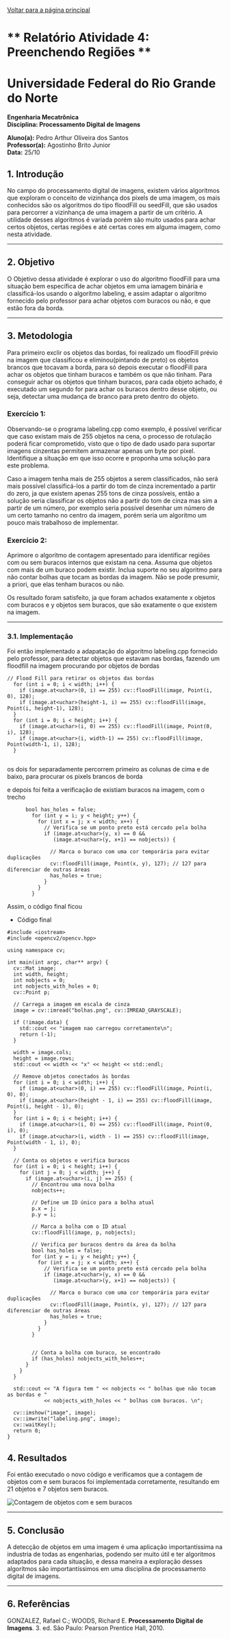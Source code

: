 <script type="text/javascript" async
  src="https://cdn.jsdelivr.net/npm/mathjax@3/es5/tex-mml-chtml.js">
</script>

[Voltar para a página principal](../index.md)

# ** Relatório Atividade 4: Preenchendo Regiões **

# Universidade Federal do Rio Grande do Norte

**Engenharia Mecatrônica**  
**Disciplina: Processamento Digital de Imagens**

**Aluno(a):** Pedro Arthur Oliveira dos Santos  
**Professor(a):** Agostinho Brito Junior  
**Data:** 25/10

## 1. Introdução

No campo do processamento digital de imagens, existem vários algorítmos que exploram o conceito de vizinhança dos pixels de uma imagem, os mais conhecidos são os algoritmos do tipo floodFill ou seedFill, que são usados para percorrer a vizinhança de uma imagem a partir de um critério.
A utilidade desses algoritmos é variada porém são muito usados para achar certos objetos, certas regiões e até certas cores em alguma imagem, como nesta atividade.

---

## 2. Objetivo

O Objetivo dessa atividade é explorar o uso do algoritmo floodFill para uma situação bem específica de achar objetos em uma iamagem binária e classificá-los usando o algorítmo labeling, e assim adaptar o algoritmo fornecido pelo professor para achar objetos com buracos ou não, e que estão fora da borda.


---

## 3. Metodologia
Para primeiro exclir os objetos das bordas, foi realizado um floodFill prévio na imagem que classificou e eliminou(pintando de preto) os objetos brancos que tocavam a borda, para só depois executar o floodFill para achar os objetos que tinham buracos e também os que não tinham.
Para conseguir achar os objetos que tinham buracos, para cada objeto achado, é executado um segundo for para achar os buracos dentro desse objeto, ou seja, detectar uma mudança de branco para preto dentro do objeto.

### Exercício 1: 
Observando-se o programa labeling.cpp como exemplo, é possível verificar que caso existam mais de 255 objetos na cena, o processo de rotulação poderá ficar comprometido, visto que o tipo de dado usado para suportar imagens cinzentas permitem armazenar apenas um byte por pixel. Identifique a situação em que isso ocorre e proponha uma solução para este problema.

Caso a imagem tenha mais de 255 objetos a serem classificados, não será mais possível classificá-los a partir do tom de cinza incrementado a partir do zero, ja que existem apenas 255 tons de cinza possíveis, então a solução seria classificar os objetos não a partir do tom de cinza mas sim a partir de um número, por exemplo seria possível desenhar um número de um certo tamanho no centro da imagem, porém seria um algoritmo um pouco mais trabalhoso de implementar.

### Exercício 2:
Aprimore o algoritmo de contagem apresentado para identificar regiões com ou sem buracos internos que existam na cena. Assuma que objetos com mais de um buraco podem existir. Inclua suporte no seu algoritmo para não contar bolhas que tocam as bordas da imagem. Não se pode presumir, a priori, que elas tenham buracos ou não.

Os resultado foram satisfeito, ja que foram achados exatamente x objetos com buracos e y objetos sem buracos, que são exatamente o que existem na imagem.

---
### 3.1. Implementação
Foi então implementado a adapatação do algoritmo labeling.cpp fornecido pelo professor, para detectar objetos que estavam nas bordas, fazendo um floodfill na imagem procurando por objetos de bordas

```
// Flood Fill para retirar os objetos das bordas
  for (int i = 0; i < width; i++) {
    if (image.at<uchar>(0, i) == 255) cv::floodFill(image, Point(i, 0), 128);
    if (image.at<uchar>(height-1, i) == 255) cv::floodFill(image, Point(i, height-1), 128);
  }
  for (int i = 0; i < height; i++) {
    if (image.at<uchar>(i, 0) == 255) cv::floodFill(image, Point(0, i), 128);
    if (image.at<uchar>(i, width-1) == 255) cv::floodFill(image, Point(width-1, i), 128);
  }
    
```

os dois for separadamente percorrem primeiro as colunas de cima e de baixo, para procurar os pixels brancos de borda

e depois foi feita a verificação de existiam buracos na imagem, com o trecho

```
      bool has_holes = false;
        for (int y = i; y < height; y++) {
          for (int x = j; x < width; x++) {
            // Verifica se um ponto preto está cercado pela bolha
            if (image.at<uchar>(y, x) == 0 && 
               (image.at<uchar>(y, x+1) == nobjects)) {

              // Marca o buraco com uma cor temporária para evitar duplicações
              cv::floodFill(image, Point(x, y), 127); // 127 para diferenciar de outras áreas
              has_holes = true;
            }
          }
        }

```



Assim, o código final ficou
* Código final
  
```
#include <iostream>
#include <opencv2/opencv.hpp>

using namespace cv;

int main(int argc, char** argv) {
  cv::Mat image;
  int width, height;
  int nobjects = 0;
  int nobjects_with_holes = 0;
  cv::Point p;

  // Carrega a imagem em escala de cinza
  image = cv::imread("bolhas.png", cv::IMREAD_GRAYSCALE);

  if (!image.data) {
    std::cout << "imagem nao carregou corretamente\n";
    return (-1);
  }

  width = image.cols;
  height = image.rows;
  std::cout << width << "x" << height << std::endl;

  // Remove objetos conectados às bordas
  for (int i = 0; i < width; i++) {
    if (image.at<uchar>(0, i) == 255) cv::floodFill(image, Point(i, 0), 0);
    if (image.at<uchar>(height - 1, i) == 255) cv::floodFill(image, Point(i, height - 1), 0);
  }
  for (int i = 0; i < height; i++) {
    if (image.at<uchar>(i, 0) == 255) cv::floodFill(image, Point(0, i), 0);
    if (image.at<uchar>(i, width - 1) == 255) cv::floodFill(image, Point(width - 1, i), 0);
  }

  // Conta os objetos e verifica buracos
  for (int i = 0; i < height; i++) {
    for (int j = 0; j < width; j++) {
      if (image.at<uchar>(i, j) == 255) {
        // Encontrou uma nova bolha
        nobjects++;

        // Define um ID único para a bolha atual
        p.x = j;
        p.y = i;

        // Marca a bolha com o ID atual
        cv::floodFill(image, p, nobjects);

        // Verifica por buracos dentro da área da bolha
        bool has_holes = false;
        for (int y = i; y < height; y++) {
          for (int x = j; x < width; x++) {
            // Verifica se um ponto preto está cercado pela bolha
            if (image.at<uchar>(y, x) == 0 && 
               (image.at<uchar>(y, x+1) == nobjects)) {

              // Marca o buraco com uma cor temporária para evitar duplicações
              cv::floodFill(image, Point(x, y), 127); // 127 para diferenciar de outras áreas
              has_holes = true;
            }
          }
        }
       

        // Conta a bolha com buraco, se encontrado
        if (has_holes) nobjects_with_holes++; 
      }
    }
  }

  std::cout << "A figura tem " << nobjects << " bolhas que não tocam as bordas e " 
            << nobjects_with_holes << " bolhas com buracos. \n";

  cv::imshow("image", image);
  cv::imwrite("labeling.png", image);
  cv::waitKey();
  return 0;
}

```

## 4. Resultados

Foi então executado o novo código e verificamos que a contagem de objetos com e sem buracos foi implementada corretamente, resultando em 21 objetos e 7 objetos sem buracos.

![Contagem de objetos com e sem buracos](./imagens/buracos.png)


---

## 5. Conclusão

A detecção de objetos em uma imagem é uma aplicação importantíssima na industria de todas as engenharias, podendo ser muito útil e ter algoritmos adaptados para cada situação, e dessa maneira a exploração desses algorítmos são importantíssimos em uma disciplina de processamento digital de imagens.

---

## 6. Referências

GONZALEZ, Rafael C.; WOODS, Richard E. **Processamento Digital de Imagens**. 3. ed. São Paulo: Pearson Prentice Hall, 2010.
